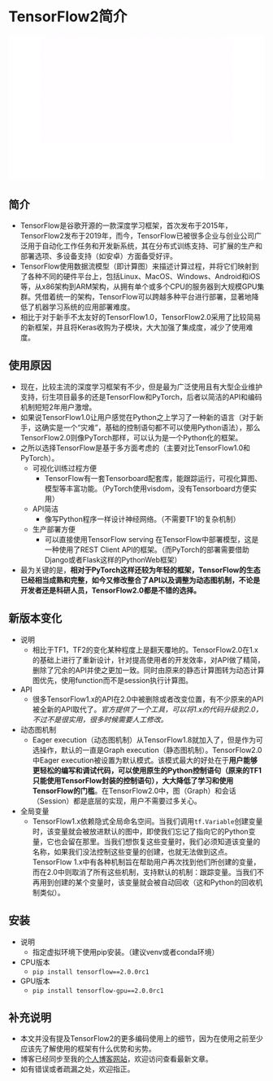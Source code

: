 # TensorFlow2简介
<img src='tf2.gif' alt='' />


## 简介
- TensorFlow是谷歌开源的一款深度学习框架，首次发布于2015年，TensorFlow2发布于2019年，而今，TensorFlow已被很多企业与创业公司广泛用于自动化工作任务和开发新系统，其在分布式训练支持、可扩展的生产和部署选项、多设备支持（如安卓）方面备受好评。
- TensorFlow使用数据流模型（即计算图）来描述计算过程，并将它们映射到了各种不同的硬件平台上，包括Linux、MacOS、Windows、Android和iOS等，从x86架构到ARM架构，从拥有单个或多个CPU的服务器到大规模GPU集群。凭借着统一的架构，TensorFlow可以跨越多种平台进行部署，显著地降低了机器学习系统的应用部署难度。
- 相比于对于新手不太友好的TensorFlow1.0，TensorFlow2.0采用了比较简易的新框架，并且将Keras收购为子模块，大大加强了集成度，减少了使用难度。


## 使用原因
- 现在，比较主流的深度学习框架有不少，但是最为广泛使用且有大型企业维护支持，衍生项目最多的还是TensorFlow和PyTorch，后者以简洁的API和编码机制短短2年用户激增。
- 如果说TensorFlow1.0让用户感觉在Python之上学习了一种新的语言（对于新手，这确实是一个“灾难”，基础的控制语句都不可以使用Python语法），那么TensorFlow2.0则像PyTorch那样，可以认为是一个Python化的框架。
- 之所以选择TensorFlow是基于多方面考虑的（主要对比TensorFlow1.0和PyTorch）。
  - 可视化训练过程方便
    - TensorFlow有一套Tensorboard配套库，能跟踪运行，可视化算图、模型等丰富功能。（PyTorch使用visdom，没有Tensorboard方便实用）
  - API简洁
    - 像写Python程序一样设计神经网络。（不需要TF1的复杂机制）
  - 生产部署方便
    - 可以直接使用TensorFlow serving 在TensorFlow中部署模型，这是一种使用了REST Client API的框架。（而PyTorch的部署需要借助Django或者Flask这样的PythonWeb框架）
- 最为关键的是，**相对于PyTorch这样还较为年轻的框架，TensorFlow的生态已经相当成熟和完整，如今又修改整合了API以及调整为动态图机制，不论是开发者还是科研人员，TensorFlow2.0都是不错的选择。**


## 新版本变化
- 说明
  - 相比于TF1，TF2的变化某种程度上是翻天覆地的。TensorFlow2.0在1.x的基础上进行了重新设计，针对提高使用者的开发效率，对API做了精简，删除了冗余的API并使之更加一致。同时由原来的静态计算图转为动态计算图优先，使用function而不是session执行计算图。
- API
  - 很多TensorFlow1.x的API在2.0中被删除或者改变位置，有不少原来的API被全新的API取代了。*官方提供了一个工具，可以将1.x的代码升级到2.0，不过不是很实用，很多时候需要人工修改。*
- 动态图机制
  - Eager execution（动态图机制）从TensorFlow1.8就加入了，但是作为可选操作，默认的一直是Graph execution（静态图机制）。TensorFlow2.0中Eager execution被设置为默认模式。该模式最大的好处在于**用户能够更轻松的编写和调试代码，可以使用原生的Python控制语句（原来的TF1只能使用TensorFlow封装的控制语句），大大降低了学习和使用TensorFlow的门槛**。在TensorFlow2.0中，图（Graph）和会话（Session）都是底层的实现，用户不需要过多关心。
- 全局变量
  - TensorFlow1.x依赖隐式全局命名空间。当我们调用`tf.Variable`创建变量时，该变量就会被放进默认的图中，即使我们忘记了指向它的Python变量，它也会留在那里。当我们想恢复这些变量时，我们必须知道该变量的名称，如果我们没法控制这些变量的创建，也就无法做到这点。TensorFlow 1.x中有各种机制旨在帮助用户再次找到他们所创建的变量，而在2.0中则取消了所有这些机制，支持默认的机制：跟踪变量。当我们不再用到创建的某个变量时，该变量就会被自动回收（这和Python的回收机制类似）。


## 安装
- 说明
  - 指定虚拟环境下使用pip安装。（建议venv或者conda环境）
- CPU版本
  - `pip install tensorflow==2.0.0rc1`
- GPU版本
  - `pip install tensorflow-gpu==2.0.0rc1`


## 补充说明
- 本文并没有提及TensorFlow2的更多编码使用上的细节，因为在使用之前至少应该先了解使用的框架有什么优势和劣势。
- 博客已经同步至我的[个人博客网站](https://luanshiyinyang.github.io/tensorflow2/2019/09/21/Introduction/)，欢迎访问查看最新文章。
- 如有错误或者疏漏之处，欢迎指正。